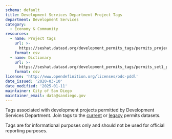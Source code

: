 ```yaml
---
schema: default
title: Development Services Department Project Tags
department: Development Services
category:
  - Economy & Community
resources:
  - name: Project tags
    url: >-
      https://seshat.datasd.org/development_permits_tags/permits_project_tags_datasd.csv
    format: csv
  - name: Dictionary
    url: >-
      https://seshat.datasd.org/development_permits_tags/permits_set1_project_tags_datasd_dict.csv
    format: csv
license: 'http://www.opendefinition.org/licenses/odc-pddl'
date_issued: '2020-03-10'
date_modified: '2025-01-11'
maintainer: City of San Diego
maintainer_email: data@sandiego.gov
---
```

Tags associated with development projects permitted by Development Services Department. Join tags to the [current](/datasets/development-permits-set2/) or [legacy](/datasets/development-permits-set1/) permits datasets.

<!-- more -->

Tags are for informational purposes only and should not be used for official reporting purposes.
